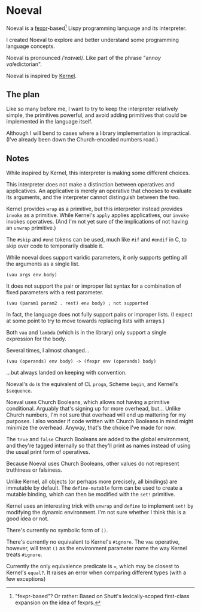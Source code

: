 # Noeval

Noeval is a [fexpr](https://en.wikipedia.org/wiki/Fexpr)-based[^fexpr] Lispy programming language and its interpreter.

[^fexpr]: "fexpr-based"? Or rather: Based on Shutt's lexically-scoped first-class expansion on the idea of fexprs.

I created Noeval to explore and better understand some programming language concepts.

Noeval is pronounced /ˈnɔɪvæl/. Like part of the phrase "an*noy val*edictorian".

Noeval is inspired by [Kernel](https://web.cs.wpi.edu/~jshutt/kernel.html).

## The plan

Like so many before me, I want to try to keep the interpreter relatively
simple, the primitives powerful, and avoid adding primitives that could be
implemented in the language itself.

Although I will bend to cases where a library implementation is impractical.
(I've already been down the Church-encoded numbers road.)

## Notes

While inspired by Kernel, this interpreter is making some different choices.

This interpreter does not make a distinction between operatives and
applicatives. An applicative is merely an operative that chooses to evaluate
its arguments, and the interpreter cannot distinguish between the two.

Kernel provides `wrap` as a primitive, but this interpreter instead provides
`invoke` as a primitive. While Kernel's `apply` applies applicatives, our
`invoke` invokes operatives. (And I'm not yet sure of the implications of not
having an `unwrap` primitive.)

The `#skip` and `#end` tokens can be used, much like `#if` and `#endif` in C,
to skip over code to temporarily disable it.

While noeval does support varidic parameters, it only supports getting all the
arguments as a single list.

    (vau args env body)

It does not support the pair or improper list syntax for a combination of
fixed parameters with a rest parameter.

    (vau (param1 param2 . rest) env body) ; not supported

In fact, the language does not fully support pairs or improper lists.
(I expect at some point to try to move towards replacing lists with arrays.)

Both `vau` and `lambda` (which is in the library) only support a single
expression for the body.

Several times, I almost changed...

    (vau (operands) env body) -> (fexpr env (operands) body)

...but always landed on keeping with convention.

Noeval's `do` is the equivalent of CL `progn`, Scheme `begin`, and Kernel's
`$sequence`.

Noeval uses Church Booleans, which allows not having a primitive conditional.
Arguably that's signing up for more overhead, but... Unlike Church numbers, I'm
not sure that overhead will end up mattering for my purposes. I also wonder if
code written with Church Booleans in mind might minimize the overhead. Anyway,
that's the choice I've made for now.

The `true` and `false` Church Booleans are added to the global environment, and
they're tagged internally so that they'll print as names instead of using the
usual print form of operatives.

Because Noeval uses Church Booleans, other values do not represent truthiness
or falsiness.

Unlike Kernel, all objects (or perhaps more precisely, all bindings) are
immutable by default. The `define-mutable` form can be used to create a mutable
binding, which can then be modified with the `set!` primitive.

Kernel uses an interesting trick with `unwrap` and `define` to implement `set!`
by modifying the dynamic environment. I'm not sure whether I think this is a
good idea or not.

There's currently no symbolic form of `()`.

There's currently no equivalent to Kernel's `#ignore`. The `vau` operative,
however, will treat `()` as the environment parameter name the way Kernel
treats `#ignore`.

Currently the only equivalence predicate is `=`, which may be closest to
Kernel's `equal?`. It raises an error when comparing different types (with a
few exceptions)
